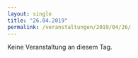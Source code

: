 ```yaml
---
layout: single
title: "26.04.2019"
permalink: /veranstaltungen/2019/04/26/
---
```


Keine Veranstaltung an diesem Tag.
